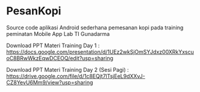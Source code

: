 # PesanKopi
Source code aplikasi Android sederhana pemesanan kopi pada training peminatan Mobile App Lab TI Gunadarma

Download PPT Materi Training Day 1 : 
https://docs.google.com/presentation/d/1UEz2wkSjOmSYJdxz00XRkYxscuoC8BRwWkzEqwDCEOQ/edit?usp=sharing

Download PPT Materi Training Day 2 (Sesi Pagi) :
https://drive.google.com/file/d/1c8EQjt7lTsjEeL9dXXvJ-CZ8YevU6Mm9/view?usp=sharing
